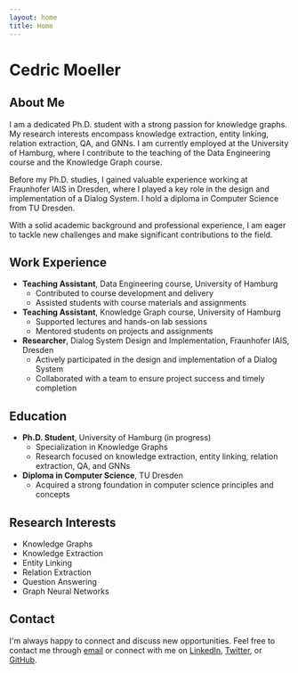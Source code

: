 ```yaml
---
layout: home
title: Home
---
```


# Cedric Moeller

## About Me
I am a dedicated Ph.D. student with a strong passion for knowledge graphs. My research interests encompass knowledge extraction, entity linking, relation extraction, QA, and GNNs. I am currently employed at the University of Hamburg, where I contribute to the teaching of the Data Engineering course and the Knowledge Graph course.

Before my Ph.D. studies, I gained valuable experience working at Fraunhofer IAIS in Dresden, where I played a key role in the design and implementation of a Dialog System. I hold a diploma in Computer Science from TU Dresden.

With a solid academic background and professional experience, I am eager to tackle new challenges and make significant contributions to the field.

## Work Experience
- **Teaching Assistant**, Data Engineering course, University of Hamburg
  - Contributed to course development and delivery
  - Assisted students with course materials and assignments
- **Teaching Assistant**, Knowledge Graph course, University of Hamburg
  - Supported lectures and hands-on lab sessions
  - Mentored students on projects and assignments
- **Researcher**, Dialog System Design and Implementation, Fraunhofer IAIS, Dresden
  - Actively participated in the design and implementation of a Dialog System
  - Collaborated with a team to ensure project success and timely completion

## Education
- **Ph.D. Student**, University of Hamburg (in progress)
  - Specialization in Knowledge Graphs
  - Research focused on knowledge extraction, entity linking, relation extraction, QA, and GNNs
- **Diploma in Computer Science**, TU Dresden
  - Acquired a strong foundation in computer science principles and concepts

## Research Interests
- Knowledge Graphs
- Knowledge Extraction
- Entity Linking
- Relation Extraction
- Question Answering
- Graph Neural Networks

## Contact
I'm always happy to connect and discuss new opportunities. Feel free to contact me through [email](mailto:cedric.moeller@uni-hamburg.de) or connect with me on [LinkedIn](https://www.linkedin.com/in/cedric-moeller-784a501a1/), [Twitter](https://twitter.com/CedricMoeller), or [GitHub](https://github.com/cedricmoeller).
